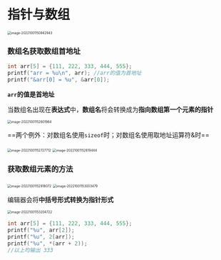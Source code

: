# 指针与数组

<img src="C:\Users\Lanson\Desktop\计算机\笔记\C笔记\images\image-20221001150942943.png" alt="image-20221001150942943" style="zoom:50%;" />

### 数组名获取数组首地址

```c
int arr[5] = {111, 222, 333, 444, 555};
printf("arr = %u\n", arr); //arr的值为首地址
printf("&arr[0] = %u", &arr[0]);
```

**`arr`的值是首地址**

当数组名出现在**表达式**中，**数组名**将会转换成为**指向数组第一个元素的指针**

<img src="C:\Users\Lanson\Desktop\计算机\笔记\C笔记\images\image-20221001152601984.png" alt="image-20221001152601984" style="zoom:50%;" />

==两个例外：对数组名使用`sizeof`时；对数组名使用取地址运算符&时==

<img src="C:\Users\Lanson\Desktop\计算机\笔记\C笔记\images\image-20221001152727712.png" alt="image-20221001152727712" style="zoom:50%;" />

<img src="C:\Users\Lanson\Desktop\计算机\笔记\C笔记\images\image-20221001152819444.png" alt="image-20221001152819444" style="zoom:50%;" />

### 获取数组元素的方法

<img src="C:\Users\Lanson\Desktop\计算机\笔记\C笔记\images\image-20221001152918072.png" alt="image-20221001152918072" style="zoom:50%;" />

<img src="C:\Users\Lanson\Desktop\计算机\笔记\C笔记\images\image-20221001153003479.png" alt="image-20221001153003479" style="zoom:50%;" />

编辑器会将**中括号形式转换为指针形式**

<img src="C:\Users\Lanson\Desktop\计算机\笔记\C笔记\images\image-20221001153204722.png" alt="image-20221001153204722" style="zoom:50%;" />

```c
int arr[5] = {111, 222, 333, 444, 555};
printf("%u", arr[2]);
printf("%u", 2[arr]);
printf("%u", *(arr + 2));
//以上均输出 333
```

